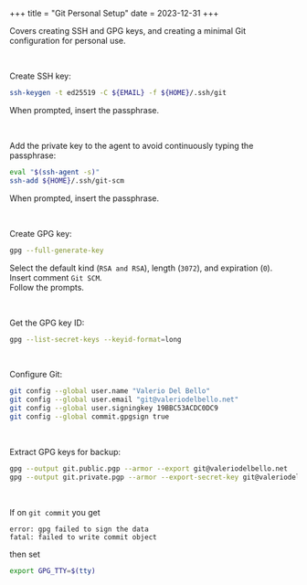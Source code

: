 +++
title = "Git Personal Setup"
date = 2023-12-31
+++

Covers creating SSH and GPG keys, and creating a minimal Git configuration for personal use.
<!-- more -->


&nbsp;


Create SSH key:

```bash
ssh-keygen -t ed25519 -C ${EMAIL} -f ${HOME}/.ssh/git
```

When prompted, insert the passphrase.


&nbsp;


Add the private key to the agent to avoid continuously typing the passphrase:

```bash
eval "$(ssh-agent -s)"
ssh-add ${HOME}/.ssh/git-scm
```

When prompted, insert the passphrase.


&nbsp;


Create GPG key:

```bash
gpg --full-generate-key
```

Select the default kind (`RSA and RSA`), length (`3072`), and expiration (`0`).  
Insert comment `Git SCM`.  
Follow the prompts.  


&nbsp;


Get the GPG key ID:

```bash
gpg --list-secret-keys --keyid-format=long
```


&nbsp;


Configure Git:

```bash
git config --global user.name "Valerio Del Bello"
git config --global user.email "git@valeriodelbello.net"
git config --global user.signingkey 19BBC53ACDC0DC9
git config --global commit.gpgsign true
```


&nbsp;


Extract GPG keys for backup:

```bash
gpg --output git.public.pgp --armor --export git@valeriodelbello.net
gpg --output git.private.pgp --armor --export-secret-key git@valeriodelbello.net
```


&nbsp;


If on `git commit` you get

```text
error: gpg failed to sign the data
fatal: failed to write commit object
```

then set

```bash
export GPG_TTY=$(tty)
```